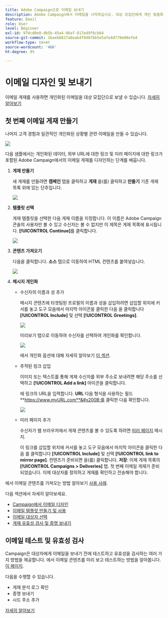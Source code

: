 ```yaml
---
title: Adobe Campaign으로 이메일 보내기
description: Adobe Campaign에서 이메일을 시작하십시오. 대상 모집단에게 개인 맞춤화된 이메일을 전송합니다.
feature: Email
role: User
level: Beginner
exl-id: 97dcd0e0-db5b-45a4-96af-817e49f6cb64
source-git-commit: 1baeb8827a0eab4f9487bb5e5afe4d779e00efe4
workflow-type: tm+mt
source-wordcount: '466'
ht-degree: 9%

---
```


# 이메일 디자인 및 보내기

이메일 게재를 사용하면 개인화된 이메일을 대상 모집단으로 보낼 수 있습니다. [자세히 알아보기](../send/send.md)

## 첫 번째 이메일 게재 만들기

나머지 고객 경험과 일관적인 개인화된 상황별 관련 이메일을 만들 수 있습니다.

![](assets/new-email-content.png)


다음 샘플에서는 개인화된 데이터, 외부 URL에 대한 링크 및 미러 페이지에 대한 링크가 포함된 Adobe Campaign에서의 이메일 게재를 디자인하는 단계를 배웁니다.

1. **게재 만들기**

   새 게재를 만들려면 **캠페인** 탭을 클릭하고 **게재** 을(를) 클릭하고 **만들기** 기존 게재 목록 위에 있는 단추입니다.

   ![](assets/delivery_step_1.png)

1. **템플릿 선택**

   게재 템플릿을 선택한 다음 게재 이름을 지정합니다. 이 이름은 Adobe Campaign 콘솔의 사용자만 볼 수 있고 수신자는 볼 수 없지만 이 제목은 게재 목록에 표시됩니다. **[!UICONTROL Continue]**&#x200B;를 클릭합니다.

   ![](assets/dce_delivery_model.png)

1. **콘텐츠 가져오기**

   다음을 클릭합니다. **소스** 탭으로 이동하여 HTML 컨텐츠를 붙여넣습니다.

   ![](assets/paste-content.png)


1. **메시지 개인화**

   * 수신자의 이름과 성 추가

      메시지 콘텐츠에 타겟팅된 프로필의 이름과 성을 삽입하려면 삽입할 위치에 커서를 놓고 도구 모음에서 마지막 아이콘을 클릭한 다음 을 클릭합니다 **[!UICONTROL Include]** 및 선택 **[!UICONTROL Greetings]**.

      ![](assets/include-greetings.png)

      미리보기 탭으로 이동하여 수신자를 선택하여 개인화를 확인합니다.

      ![](assets/perso-check.png)

      에서 개인화 옵션에 대해 자세히 알아보기 [이 섹션](personalize.md).

   * 추적된 링크 삽입

      이미지 또는 텍스트를 통해 게재 수신자를 외부 주소로 보내려면 해당 주소를 선택하고 **[!UICONTROL Add a link]** 아이콘을 클릭합니다.

      에 링크의 URL을 입력합니다. **URL** 다음 형식을 사용하는 필드 **https://www.myURL.com**&#x200B;를 클릭한 다음 확인합니다.

      ![](assets/add-a-link.png)

   * 미러 페이지 추가

      수신자가 웹 브라우저에서 게재 콘텐츠를 볼 수 있도록 하려면 [미러 페이지](../send/mirror-page.md) 메시지.

      이 링크를 삽입할 위치에 커서를 놓고 도구 모음에서 마지막 아이콘을 클릭한 다음 를 클릭합니다 **[!UICONTROL Include]** 및 선택 **[!UICONTROL link to mirror page]**.
   컨텐츠가 준비되면 을(를) 클릭합니다. **저장**: 이제 게재 목록의 **[!UICONTROL Campaigns > Deliveries]** 탭. 첫 번째 이메일 게재가 준비되었습니다. 이제 대상자를 정의하고 게재를 확인하고 전송해야 합니다.


에서 이메일 콘텐츠를 가져오는 방법 알아보기 [사용 사례](https://experienceleague.adobe.com/docs/campaign/automation/workflows/use-cases/deliveries/load-delivery-content.html).

다음 섹션에서 자세히 알아보세요.

* [Campaign에서 이메일 디자인](../send/email.md)
* [이메일 템플릿 만들기 및 사용](../send/create-templates.md)
* [이메일 대상자 선택](../audiences/gs-audiences.md)
* [게재 유효성 검사 및 증명 보내기](../send/preview-and-proof.md)

## 이메일 테스트 및 유효성 검사

Campaign은 대상자에게 이메일을 보내기 전에 테스트하고 유효성을 검사하는 여러 가지 방법을 제공합니다. 에서 이메일 콘텐츠를 미리 보고 테스트하는 방법을 알아봅니다. [이 페이지](../send/preview-and-proof.md).

다음을 수행할 수 있습니다.

* 게재 분석 로그 확인
* 증명 보내기
* 시드 주소 추가

[자세히 알아보기](../send/delivery-analysis.md)
